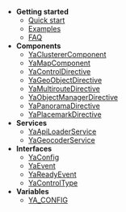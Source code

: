 - **Getting started**
  - [Quick start](/)
  - [Examples](/examples)
  - [FAQ](/faq)
- **Components**
  - [YaClustererComponent](components/YaClustererComponent)
  - [YaMapComponent](components/YaMapComponent)
  - [YaControlDirective](components/YaControlDirective)
  - [YaGeoObjectDirective](components/YaGeoObjectDirective)
  - [YaMultirouteDirective](components/YaMultirouteDirective)
  - [YaObjectManagerDirective](components/YaObjectManagerDirective)
  - [YaPanoramaDirective](components/YaPanoramaDirective)
  - [YaPlacemarkDirective](components/YaPlacemarkDirective)
- **Services**
  - [YaApiLoaderService](services/YaApiLoaderService)
  - [YaGeocoderService](services/YaGeocoderService)
- **Interfaces**
  - [YaConfig](interfaces/YaConfig)
  - [YaEvent](interfaces/YaEvent)
  - [YaReadyEvent](interfaces/YaReadyEvent)
  - [YaControlType](interfaces/YaControlType)
- **Variables**
  - [YA_CONFIG](variables/YA_CONFIG)